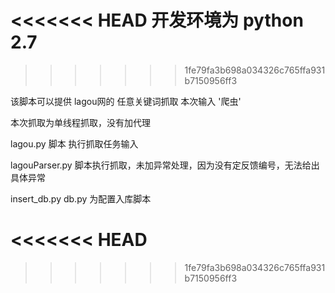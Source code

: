 <<<<<<< HEAD
开发环境为 python 2.7
=======
>>>>>>> 1fe79fa3b698a034326c765ffa931b7150956ff3

该脚本可以提供 lagou网的 任意关键词抓取   本次输入 '爬虫'

本次抓取为单线程抓取，没有加代理

lagou.py 脚本 执行抓取任务输入

lagouParser.py 脚本执行抓取，未加异常处理，因为没有定反馈编号，无法给出具体异常

insert_db.py db.py 为配置入库脚本

<<<<<<< HEAD
=======

>>>>>>> 1fe79fa3b698a034326c765ffa931b7150956ff3





